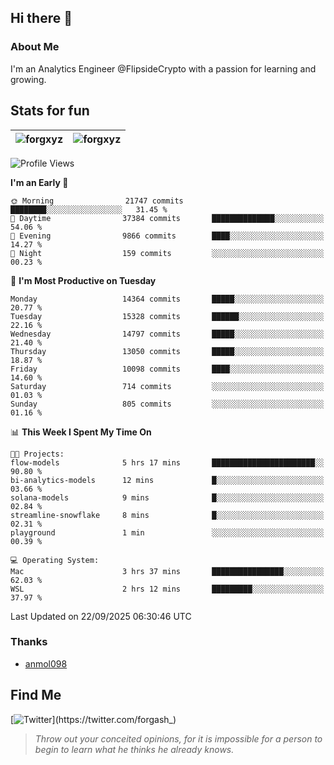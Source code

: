 ## Hi there 👋

### About Me

I'm an Analytics Engineer @FlipsideCrypto with a passion for learning and growing.
  
## Stats for fun

| <img align="center" src="https://github-readme-streak-stats.herokuapp.com/?user=forgxyz&theme=tokyonight" alt="forgxyz" /> | <img align="center" src="https://github-readme-stats.vercel.app/api?username=forgxyz&theme=tokyonight&show_icons=true" alt="forgxyz" /> |
| ------------- |------------- |


<!--START_SECTION:waka-->
![Profile Views](http://img.shields.io/badge/Profile%20Views-1-blue)

**I'm an Early 🐤** 

```text
🌞 Morning                21747 commits       ████████░░░░░░░░░░░░░░░░░   31.45 % 
🌆 Daytime                37384 commits       ██████████████░░░░░░░░░░░   54.06 % 
🌃 Evening                9866 commits        ████░░░░░░░░░░░░░░░░░░░░░   14.27 % 
🌙 Night                  159 commits         ░░░░░░░░░░░░░░░░░░░░░░░░░   00.23 % 
```
📅 **I'm Most Productive on Tuesday** 

```text
Monday                   14364 commits       █████░░░░░░░░░░░░░░░░░░░░   20.77 % 
Tuesday                  15328 commits       ██████░░░░░░░░░░░░░░░░░░░   22.16 % 
Wednesday                14797 commits       █████░░░░░░░░░░░░░░░░░░░░   21.40 % 
Thursday                 13050 commits       █████░░░░░░░░░░░░░░░░░░░░   18.87 % 
Friday                   10098 commits       ████░░░░░░░░░░░░░░░░░░░░░   14.60 % 
Saturday                 714 commits         ░░░░░░░░░░░░░░░░░░░░░░░░░   01.03 % 
Sunday                   805 commits         ░░░░░░░░░░░░░░░░░░░░░░░░░   01.16 % 
```


📊 **This Week I Spent My Time On** 

```text
🐱‍💻 Projects: 
flow-models              5 hrs 17 mins       ███████████████████████░░   90.80 % 
bi-analytics-models      12 mins             █░░░░░░░░░░░░░░░░░░░░░░░░   03.66 % 
solana-models            9 mins              █░░░░░░░░░░░░░░░░░░░░░░░░   02.84 % 
streamline-snowflake     8 mins              █░░░░░░░░░░░░░░░░░░░░░░░░   02.31 % 
playground               1 min               ░░░░░░░░░░░░░░░░░░░░░░░░░   00.39 % 

💻 Operating System: 
Mac                      3 hrs 37 mins       ████████████████░░░░░░░░░   62.03 % 
WSL                      2 hrs 12 mins       █████████░░░░░░░░░░░░░░░░   37.97 % 
```


 Last Updated on 22/09/2025 06:30:46 UTC
<!--END_SECTION:waka-->

### Thanks
 - [anmol098](https://github.com/anmol098/waka-readme-stats/)
  
## Find Me
[![Twitter](https://img.shields.io/twitter/url/https/twitter.com/forgash_.svg?style=social&label=Follow%20%40forgash_)](https://twitter.com/forgash_)


> *Throw out your conceited opinions, for it is impossible for a person to begin to learn what he thinks he already knows.* 
